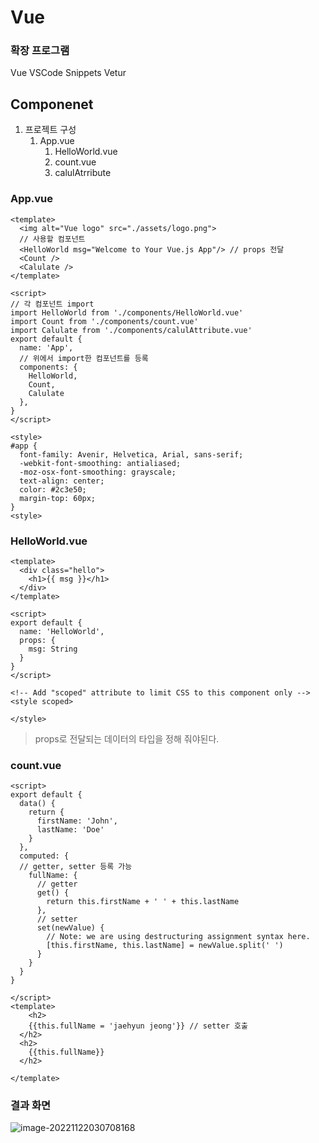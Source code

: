 # Vue

### 확장 프로그램
Vue VSCode Snippets
Vetur

## Componenet

1. 프로젝트 구성
   1. App.vue
      1. HelloWorld.vue
      2. count.vue
      3. calulAtrribute

### App.vue

```
<template>
  <img alt="Vue logo" src="./assets/logo.png">
  // 사용할 컴포넌트
  <HelloWorld msg="Welcome to Your Vue.js App"/> // props 전달
  <Count />
  <Calulate />
</template>

<script>
// 각 컴포넌트 import
import HelloWorld from './components/HelloWorld.vue'
import Count from './components/count.vue'
import Calulate from './components/calulAttribute.vue'
export default {
  name: 'App',
  // 위에서 import한 컴포넌트를 등록
  components: {
    HelloWorld,
    Count,
    Calulate
  },
}
</script>

<style>
#app {
  font-family: Avenir, Helvetica, Arial, sans-serif;
  -webkit-font-smoothing: antialiased;
  -moz-osx-font-smoothing: grayscale;
  text-align: center;
  color: #2c3e50;
  margin-top: 60px;
}
<style>
```



### HelloWorld.vue

```
<template>
  <div class="hello">
    <h1>{{ msg }}</h1>
  </div>
</template>

<script>
export default {
  name: 'HelloWorld',
  props: {
    msg: String
  }
}
</script>

<!-- Add "scoped" attribute to limit CSS to this component only -->
<style scoped>

</style>
```

> props로 전달되는 데이터의 타입을 정해 줘야된다.

### count.vue

```
<script>
export default {
  data() {
    return {
      firstName: 'John',
      lastName: 'Doe'
    }
  },
  computed: {
  // getter, setter 등록 가능
    fullName: {
      // getter
      get() {
        return this.firstName + ' ' + this.lastName
      },
      // setter
      set(newValue) {
        // Note: we are using destructuring assignment syntax here.
        [this.firstName, this.lastName] = newValue.split(' ')
      }
    }
  }
}

</script>
<template>
	<h2>
    {{this.fullName = 'jaehyun jeong'}} // setter 호출
  </h2>
  <h2>
    {{this.fullName}}
  </h2>

</template>
```



### 결과 화면

![image-20221122030708168](C:\Users\jaehyun\AppData\Roaming\Typora\typora-user-images\image-20221122030708168.png)
